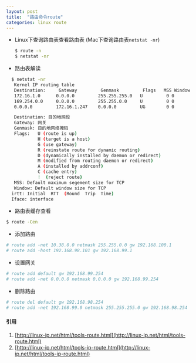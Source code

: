 ```yaml
---
layout: post
title:  "路由命令route"
categories: linux route
---
```


* Linux下查询路由表查看路由表 (Mac下查询路由表`netstat -nr`)
  ```bash
  $ route -n
  $ netstat -nr
  ```
* 路由表解读
```bash
  $ netstat -nr
   Kernel IP routing table
   Destination:     Gateway         Genmask         Flags   MSS Window  irtt Iface
   172.16.1.0      0.0.0.0         255.255.255.0   U         0 0          0 eth0
   169.254.0.0     0.0.0.0         255.255.0.0     U         0 0          0 eth0
   0.0.0.0         172.16.1.247    0.0.0.0         UG        0 0          0 eth0

   Destination: 目的地网段
   Gateway: 网关
   Genmask: 目的地网络掩码
   Flags:   U (route is up)
            H (target is a host)
            G (use gateway)
            R (reinstate route for dynamic routing)
            D (dynamically installed by daemon or redirect)
            M (modified from routing daemon or redirect)
            A (installed by addrconf)
            C (cache entry)
            !  (reject route)
   MSS: Default maximum segement size for TCP
   Window: Default window size for TCP
  irtt: Initial  RTT  (Round  Trip  Time)
  Iface: interface
```

* 路由表缓存查看
```bash
$ route -Cen
```

* 添加路由
```bash
# route add -net 10.38.0.0 netmask 255.255.0.0 gw 192.168.100.1
# route add -host 192.168.98.101 gw 192.168.99.1
```

* 设置网关
```bash
# route add default gw 192.168.99.254
# route add -net 0.0.0.0 netmask 0.0.0.0 gw 192.168.99.254
```

* 删除路由
```bash
# route del default gw 192.168.98.254
# route add -net 192.168.99.0 netmask 255.255.255.0 gw 192.168.98.254
```


#### 引用
1. [http://linux-ip.net/html/tools-route.html](http://linux-ip.net/html/tools-route.html)
2. [http://linux-ip.net/html/tools-ip-route.html](http://linux-ip.net/html/tools-ip-route.html)
